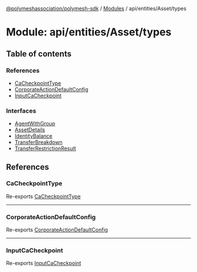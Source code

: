 [@polymeshassociation/polymesh-sdk](../README.md) / [Modules](../modules.md) / api/entities/Asset/types

# Module: api/entities/Asset/types

## Table of contents

### References

- [CaCheckpointType](api_entities_Asset_types.md#cacheckpointtype)
- [CorporateActionDefaultConfig](api_entities_Asset_types.md#corporateactiondefaultconfig)
- [InputCaCheckpoint](api_entities_Asset_types.md#inputcacheckpoint)

### Interfaces

- [AgentWithGroup](../interfaces/api_entities_Asset_types.AgentWithGroup.md)
- [AssetDetails](../interfaces/api_entities_Asset_types.AssetDetails.md)
- [IdentityBalance](../interfaces/api_entities_Asset_types.IdentityBalance.md)
- [TransferBreakdown](../interfaces/api_entities_Asset_types.TransferBreakdown.md)
- [TransferRestrictionResult](../interfaces/api_entities_Asset_types.TransferRestrictionResult.md)

## References

### CaCheckpointType

Re-exports [CaCheckpointType](../enums/api_entities_Asset_Checkpoints_types.CaCheckpointType.md)

___

### CorporateActionDefaultConfig

Re-exports [CorporateActionDefaultConfig](../interfaces/api_entities_Asset_CorporateActions_types.CorporateActionDefaultConfig.md)

___

### InputCaCheckpoint

Re-exports [InputCaCheckpoint](api_entities_Asset_Checkpoints_types.md#inputcacheckpoint)
